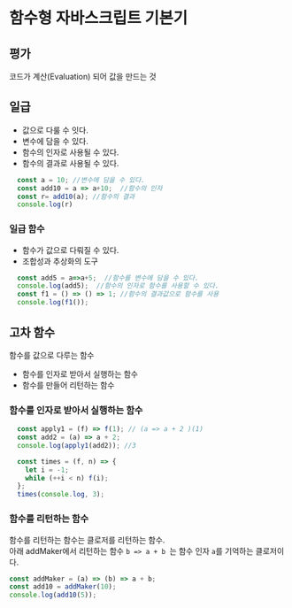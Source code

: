 # 함수형 자바스크립트 기본기

## 평가

코드가 계산(Evaluation) 되어 값을 만드는 것

## 일급

* 값으로 다룰 수 잇다.
* 변수에 담을 수 있다.
* 함수의 인자로 사용될 수 있다.
* 함수의 결과로 사용될 수 있다.
```javascript
  const a = 10; //변수에 담을 수 있다.
  const add10 = a => a+10;  //함수의 인자
  const r= add10(a); //함수의 결과
  console.log(r)
```

### 일급 함수
* 함수가 값으로 다뤄질 수 있다.
* 조합성과 추상화의 도구

```javascript
  const add5 = a=>a+5;  //함수를 변수에 담을 수 있다.
  console.log(add5);  //함수의 인자로 함수를 사용할 수 있다.
  const f1 = () => () => 1; //함수의 결과값으로 함수를 사용
  console.log(f1());
```

## 고차 함수
함수를 값으로 다루는 함수

* 함수를 인자로 받아서 실행하는 함수
* 함수를 만들어 리턴하는 함수

### 함수를 인자로 받아서 실행하는 함수

```javascript
  const apply1 = (f) => f(1); // (a => a + 2 )(1)
  const add2 = (a) => a + 2;
  console.log(apply1(add2)); //3
```
```javascript
  const times = (f, n) => {
    let i = -1;
    while (++i < n) f(i);
  };
  times(console.log, 3);
```

### 함수를 리턴하는 함수

함수를 리턴하는 함수는 클로저를 리턴하는 함수.<br/>
아래 addMaker에서 리턴하는 함수 <code>b => a + b </code>는 함수 인자 <code>a</code>를 기억하는 클로저이다.
```javascript
const addMaker = (a) => (b) => a + b;
const add10 = addMaker(10);
console.log(add10(5));
```